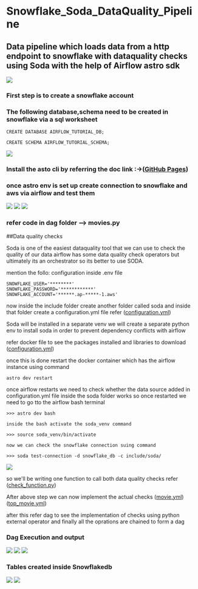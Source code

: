 # Snowflake_Soda_DataQuality_Pipeline

## Data pipeline which loads data from a http endpoint to snowflake with dataquality checks using Soda with the help of Airflow astro sdk

![](https://github.com/ansel9618/Snowflake_Soda_DataQuality_Pipeline/blob/main/images/1.0_.png)

### First step is to create a snowflake account
### The following database,schema need to be created in snowflake via a sql worksheet

```
CREATE DATABASE AIRFLOW_TUTORIAL_DB;

CREATE SCHEMA AIRFLOW_TUTORIAL_SCHEMA;
```
![](https://github.com/ansel9618/Snowflake_Soda_DataQuality_Pipeline/blob/main/images/10.0_.png)

### Install the asto cli by referring the doc link :->([GitHub Pages](https://docs.astronomer.io/astro/cli/get-started-cli))

### once astro env is set up create connection to snowflake and aws via airflow and test them
![](https://github.com/ansel9618/Snowflake_Soda_DataQuality_Pipeline/blob/main/images/5.0_.png)
![](https://github.com/ansel9618/Snowflake_Soda_DataQuality_Pipeline/blob/main/images/6.0_.png)
![](https://github.com/ansel9618/Snowflake_Soda_DataQuality_Pipeline/blob/main/images/7.0_.png)

### refer code in dag folder --> movies.py
##Data quality checks

Soda is one of the easiest dataquality tool that we can use to check the quality of our data
airflow has some data quality check operators but ultimately its an orchestrator
so its better to use SODA.

mention the follo: configuration inside .env file
```
SNOWFLAKE_USER='********'
SNOWFLAKE_PASSWORD='************'
SNOWFLAKE_ACCOUNT='******.ap-*****-1.aws'
```

now inside the include folder create another folder called soda and 
inside that folder create a configuration.yml file
refer ([configuration.yml](https://github.com/ansel9618/Snowflake_Soda_DataQuality_Pipeline/blob/main/include/soda/configuration.yml))

Soda will be installed in a separate venv
we will create a separate python env to install soda in order to prevent dependency conflicts with airflow

refer docker file to see the packages installed and libraries to download ([configuration.yml](https://github.com/ansel9618/Snowflake_Soda_DataQuality_Pipeline/blob/main/Dockerfile))


once this is done restart the docker container which has the airflow instance using command
```
astro dev restart
```
once airflow restarts we need to check whether the data source added in configuration.yml file inside the soda folder works
so once restarted we need to go tto the airflow bash terminal
```
>>> astro dev bash

inside the bash activate the soda_venv command

>>> source soda_venv/bin/activate

now we can check the snowflake connection suing command

>>> soda test-connection -d snowflake_db -c include/soda/
```
![](https://github.com/ansel9618/Snowflake_Soda_DataQuality_Pipeline/blob/main/images/11.0_.png)


so we'll be writing one function to call both data quality checks
refer ([check_function.py](https://github.com/ansel9618/Snowflake_Soda_DataQuality_Pipeline/blob/main/include/soda/check_function.py))

After above step we can now implement the actual checks
([movie.yml](https://github.com/ansel9618/Snowflake_Soda_DataQuality_Pipeline/blob/main/include/soda/check_function.py))
([top_movie.yml](https://github.com/ansel9618/Snowflake_Soda_DataQuality_Pipeline/blob/main/include/soda/check_function.py))

after this refer dag to see the implementation of checks using python external operator
and finally all the oprations are chained to form a dag

### Dag Execution and output

![](https://github.com/ansel9618/Snowflake_Soda_DataQuality_Pipeline/blob/main/images/4.0_.png)
![](https://github.com/ansel9618/Snowflake_Soda_DataQuality_Pipeline/blob/main/images/8.0_.png)
![](https://github.com/ansel9618/Snowflake_Soda_DataQuality_Pipeline/blob/main/images/9.0_.png)

### Tables created inside Snowflakedb

![](https://github.com/ansel9618/Snowflake_Soda_DataQuality_Pipeline/blob/main/images/2.0_.png)
![](https://github.com/ansel9618/Snowflake_Soda_DataQuality_Pipeline/blob/main/images/3.0_.png)







